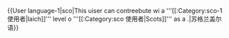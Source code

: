 {{User language-1|sco|This uiser can contreebute wi a '''[[:Category:sco-1 使用者|laich]]''' level o '''[[:Category:sco 使用者|Scots]]''' as a .|苏格兰盖尔语}} <noinclude>
</noinclude>